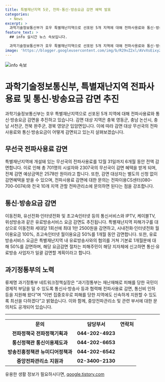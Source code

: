 ```yaml
---
title: 특별재난지역 5곳, 전파·통신·방송요금 감면 혜택 발표
categories:
  - News
excerpt: >
  과학기술정보통신부가 호우 특별재난지역으로 선포된 5개 지역에 대해 전파사용료와 통신·방송요금 감면을 추진한다. 감면 대상 지역은 충북 영동군, 충남 논산시, 충남 서천군, 전북 완주군, 경북 영양군 입암면이며, 특별재난지역에 개설된 무선국의 전파사용료를 12월 31일까지 6개월 동안 전액 감면한다. 이외에도 다양한 통신서비스 요금 감면 및 피해자 지원 정책을 추진 중이다.
feature_text: >
  ## info 실시간 뉴스 속보입니다.

  과학기술정보통신부가 호우 특별재난지역으로 선포된 5개 지역에 대해 전파사용료와 통신·방송요금 감면을 추진한다. 감면 대상 지역은 충북 영동군, 충남 논산시, 충남 서천군, 전북 완주군, 경북 영양군 입암면이며, 특별재난지역에 개설된 무선국의 전파사용료를 12월 31일까지 6개월 동안 전액 감면한다. 이외에도 다양한 통신서비스 요금 감면 및 피해자 지원 정책을 추진 중이다.
image: 'https://blogger.googleusercontent.com/img/b/R29vZ2xl/AVvXsEixyZcFfHzMRdzZMjFBmAUKJYCLCGyLL1o632UiGVXcaFdKo_bkvkuCioo0uUKlGfBVcT3P84aROyZIXSBEx3Aw5nCQ3pTgDom1WDC4m8eifvWiAmWEEVb4x6G_l8C0QH225ldMjyaFvpxGEBGNO37VmDTDMHGhJPq73UglMfDca1-0aw/s1600/blogspot.png'
---
```


<p><img src="https://blogger.googleusercontent.com/img/b/R29vZ2xl/AVvXsEixyZcFfHzMRdzZMjFBmAUKJYCLCGyLL1o632UiGVXcaFdKo_bkvkuCioo0uUKlGfBVcT3P84aROyZIXSBEx3Aw5nCQ3pTgDom1WDC4m8eifvWiAmWEEVb4x6G_l8C0QH225ldMjyaFvpxGEBGNO37VmDTDMHGhJPq73UglMfDca1-0aw/s1600/blogspot.png" alt="info 속보" /></p>

<h1>과학기술정보통신부, 특별재난지역 전파사용료 및 통신·방송요금 감면 추진</h1>

<p data-ke-size="size16">과학기술정보통신부는 호우 특별재난지역으로 선포된 5개 지역에 대해 전파사용료와 통신·방송요금 감면을 추진하고 있습니다. 감면 대상 지역은 충북 영동군, 충남 논산시, 충남 서천군, 전북 완주군, 경북 영양군 입암면입니다. 이에 따라 감면 대상 무선국의 전파사용료와 통신·방송요금이 어떻게 감면되고 있는지 살펴보겠습니다.</p>

<h2 data-ke-size="size26">무선국 전파사용료 감면</h2>

<p data-ke-size="size16">특별재난지역에 개설돼 있는 무선국의 전파사용료를 12월 31일까지 6개월 동안 전액 감면합니다. 이로 인해 총 701명의 시설자와 2307국의 무선국이 감면 혜택을 받게 되며, 전체 감면 예상금액은 2578만 원이라고 합니다. 또한, 감면 대상자는 별도의 신청 없이 감면혜택을 받을 수 있으며, 전파사용료 감면에 대한 문의는 전파이용CS센터(080-700-0074)와 전국 10개 지역 관할 전파관리소에 문의하면 된다는 점을 강조합니다.</p>

<h2 data-ke-size="size26">통신·방송요금 감면</h2>

<p data-ke-size="size16">이동전화, 유선전화·인터넷전화 및 초고속인터넷 등의 통신서비스와 IPTV, 케이블TV, 위성방송과 같은 유료방송서비스 요금 감면도 추진됩니다. 특별재난지역 피해가구를 대상으로 이동전화 세대당 1회선에 최대 1만 2500원을 감면하고, 시내전화·인터넷전화 월이용요금 100%, 초고속인터넷 월이용요금 50%를 1개월 동안 감면합니다. 또한, 유료방송서비스 요금은 특별재난지역 내 유료방송사와의 협의를 거쳐 기본료 1개월분에 대해 50%를 감면하며, 해당 요금감면 절차는 피해주민이 해당 지자체에 신고하면 통신·유료방송 사업자가 일괄 감면할 계획이라고 합니다.</p>

<h2 data-ke-size="size26">과기정통부의 노력</h2>

<p data-ke-size="size16">류제명 과기정통부 네트워크정책실장은 “과기정통부는 재난재해로 피해를 당한 국민이 경제적 부담을 덜 수 있도록 통신사·방송사 등과 협력해 전파사용료 감면, 통신비 인하 등을 지원해 왔다”며 “이번 집중호우로 피해를 당한 지역에도 신속하게 지원할 수 있도록 최선을 다하겠다”고 밝혔습니다. 이와 함께, 중앙전파관리소 및 관련 부서에 대한 문의처도 공개되어 있습니다.</p>

<hr>

<table>
    <tbody>
        <tr>
            <td style="text-align: center; height: 17px;"><b>문의</b></td>
            <td style="text-align: center; height: 17px;"><b>담당부서</b></td>
            <td style="text-align: center; height: 17px;"><b>연락처</b></td>
        </tr>
        <tr>
            <td style="text-align: center; height: 17px;"><b>전파정책국 전파정책기획과</b></td>
            <td style="text-align: center; height: 17px;"><b>044-202-4923</b></td>
        </tr>
        <tr>
            <td style="text-align: center; height: 17px;"><b>통신정책관 통신이용제도과</b></td>
            <td style="text-align: center; height: 17px;"><b>044-202-6653</b></td>
        </tr>
        <tr>
            <td style="text-align: center; height: 17px;"><b>방송진흥정책관 뉴미디어정책과</b></td>
            <td style="text-align: center; height: 17px;"><b>044-202-6542</b></td>
        </tr>
        <tr>
            <td style="text-align: center; height: 17px;"><b>중앙전파관리소 지원과</b></td>
            <td style="text-align: center; height: 17px;"><b>02-3400-2130</b></td>
        </tr>
    </tbody>
</table>

<p data-ke-size="size16"></p>
유용한 생활 정보가 필요하시다면, <a href="https://qoogle.tistory.com" rel="dofollow">qoogle.tistory.com</a>



